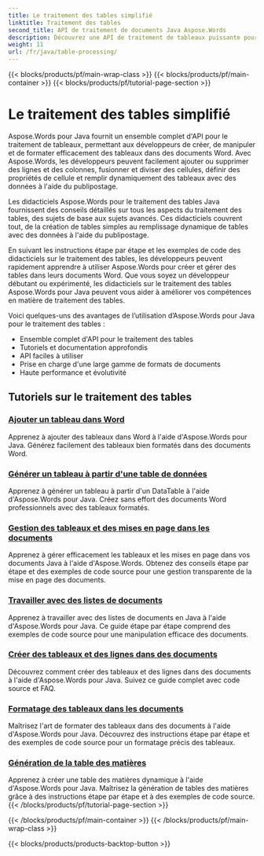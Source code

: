 ```yaml
---
title: Le traitement des tables simplifié
linktitle: Traitement des tables
second_title: API de traitement de documents Java Aspose.Words
description: Découvrez une API de traitement de tableaux puissante pour les développeurs Java à l'aide d'Aspose.Word pour Java. Créez, manipulez et formatez des tableaux dans des documents Word. Améliorez vos applications de traitement de documents dès aujourd'hui.
weight: 11
url: /fr/java/table-processing/
---
```


{{< blocks/products/pf/main-wrap-class >}}
{{< blocks/products/pf/main-container >}}
{{< blocks/products/pf/tutorial-page-section >}}

# Le traitement des tables simplifié


Aspose.Words pour Java fournit un ensemble complet d'API pour le traitement de tableaux, permettant aux développeurs de créer, de manipuler et de formater efficacement des tableaux dans des documents Word. Avec Aspose.Words, les développeurs peuvent facilement ajouter ou supprimer des lignes et des colonnes, fusionner et diviser des cellules, définir des propriétés de cellule et remplir dynamiquement des tableaux avec des données à l'aide du publipostage.

Les didacticiels Aspose.Words pour le traitement des tables Java fournissent des conseils détaillés sur tous les aspects du traitement des tables, des sujets de base aux sujets avancés. Ces didacticiels couvrent tout, de la création de tables simples au remplissage dynamique de tables avec des données à l'aide du publipostage.

En suivant les instructions étape par étape et les exemples de code des didacticiels sur le traitement des tables, les développeurs peuvent rapidement apprendre à utiliser Aspose.Words pour créer et gérer des tables dans leurs documents Word. Que vous soyez un développeur débutant ou expérimenté, les didacticiels sur le traitement des tables Aspose.Words pour Java peuvent vous aider à améliorer vos compétences en matière de traitement des tables.

Voici quelques-uns des avantages de l’utilisation d’Aspose.Words pour Java pour le traitement des tables :

* Ensemble complet d'API pour le traitement des tables
* Tutoriels et documentation approfondis
* API faciles à utiliser
* Prise en charge d'une large gamme de formats de documents
* Haute performance et évolutivité


## Tutoriels sur le traitement des tables

### [Ajouter un tableau dans Word](./add-table-in-word/)
Apprenez à ajouter des tableaux dans Word à l'aide d'Aspose.Words pour Java. Générez facilement des tableaux bien formatés dans des documents Word.
### [Générer un tableau à partir d'une table de données](./generate-table-from-datatable/)
Apprenez à générer un tableau à partir d'un DataTable à l'aide d'Aspose.Words pour Java. Créez sans effort des documents Word professionnels avec des tableaux formatés. 
### [Gestion des tableaux et des mises en page dans les documents](./managing-tables-layouts/)
Apprenez à gérer efficacement les tableaux et les mises en page dans vos documents Java à l'aide d'Aspose.Words. Obtenez des conseils étape par étape et des exemples de code source pour une gestion transparente de la mise en page des documents.
### [Travailler avec des listes de documents](./working-with-document-lists/)
Apprenez à travailler avec des listes de documents en Java à l'aide d'Aspose.Words pour Java. Ce guide étape par étape comprend des exemples de code source pour une manipulation efficace des documents.
### [Créer des tableaux et des lignes dans des documents](./creating-tables-rows/)
Découvrez comment créer des tableaux et des lignes dans des documents à l'aide d'Aspose.Words pour Java. Suivez ce guide complet avec code source et FAQ.
### [Formatage des tableaux dans les documents](./formatting-tables/)
Maîtrisez l'art de formater des tableaux dans des documents à l'aide d'Aspose.Words pour Java. Découvrez des instructions étape par étape et des exemples de code source pour un formatage précis des tableaux.
### [Génération de la table des matières](./table-contents-generation/)
Apprenez à créer une table des matières dynamique à l'aide d'Aspose.Words pour Java. Maîtrisez la génération de tables des matières grâce à des instructions étape par étape et à des exemples de code source.
{{< /blocks/products/pf/tutorial-page-section >}}

{{< /blocks/products/pf/main-container >}}
{{< /blocks/products/pf/main-wrap-class >}}

{{< blocks/products/products-backtop-button >}}
